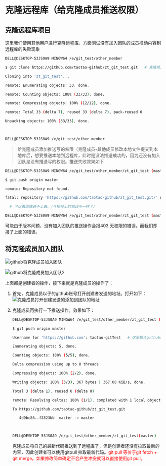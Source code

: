 # 克隆远程库（给克隆成员推送权限）



## 克隆远程库项目

这里我们使用其他用户进行克隆远程库，方面测试没有加入团队的成员推动内容到远程库的失败现象

```bash
DELL@DESKTOP-53JS0A9 MINGW64 /e/git_test/other_member                                                 

$ git clone https://github.com/taotao-github/zt_git_test.git   # 克隆项目很简单，直接git clone + 远程库地址就可以了                                   

Cloning into 'zt_git_test'...                                                                         

remote: Enumerating objects: 33, done.                                                                

remote: Counting objects: 100% (33/33), done.                                                         

remote: Compressing objects: 100% (12/12), done.                                                      

remote: Total 33 (delta 7), reused 33 (delta 7), pack-reused 0                                        

Unpacking objects: 100% (33/33), done.                                                                

                                                                                                      

DELL@DESKTOP-53JS0A9 /e/git_test/other_member
```



> 给克隆成员添加推送写的权限（克隆成员-其他成员修改本地文件提交到本地库后，想要推送本地到远程库，此时是没法推送成功的，因为还没有加入团队是没有推送写的权限。推送失败效果如下

```bash
DELL@DESKTOP-53JS0A9 MINGW64 /e/git_test/other_member/zt_git_test (master)                            

$ git push origin master                                                                              

remote: Repository not found.                                                                         

fatal: repository 'https://github.com/taotao-github/zt_git_test.git/' not found                       

  # 可以看出推送不上去。（与视频上的错误不一样？）

DELL@DESKTOP-53JS0A9 MINGW64 /e/git_test/other_member/zt_git_test (master) 
```

可能由于版本问题，没有加入团队的推送操作会报403 无权限的错误，而我们却报了上面的错误。 



## 将克隆成员加入团队

![github将克隆成员加入团队](/images/git/github将克隆成员加入团队.jpg)

![github将克隆成员加入团队2](/images/git/github将克隆成员加入团队2.jpg)

上面都是创建者的操作，接下来就是克隆成员的操作了：

1. 首先，克隆成员以子的github账号打开创建者发送的地址。打开如下：
   ![克隆成员打开创建发送的添加到团队的地址](/images/git/克隆成员打开创建发送的添加到团队的地址.jpg)

2. 克隆成员再执行一下推送操作，效果如下：

   ```bash
   DELL@DESKTOP-53JS0A9 MINGW64 /e/git_test/other_member/zt_git_test (master)   
   
   $ git push origin master                                                                              
   
   Username for 'https://github.com': taotao-gitTest   # 这里输入github账号，然后输入密码
   
   Enumerating objects: 5, done.                                                                         
   
   Counting objects: 100% (5/5), done.                                                                   
   
   Delta compression using up to 8 threads                                                               
   
   Compressing objects: 100% (2/2), done.                                                                
   
   Writing objects: 100% (3/3), 367 bytes | 367.00 KiB/s, done.                                          
   
   Total 3 (delta 1), reused 0 (delta 0)                                                                 
   
   remote: Resolving deltas: 100% (1/1), completed with 1 local object.                                  
   
   To https://github.com/taotao-github/zt_git_test.git                                                   
   
      4d9bc86..f2823bb  master -> master                                                                 
   
                                                                                                         
   
   DELL@DESKTOP-53JS0A9 /e/git_test/other_member/zt_git_test(master)  
   ```

   ​	克隆成员将自己的最新代码推送到了远程库了，但是创建者还没有拉取最新的内容，因此创建者可以使用gitpull 拉取最新代码。<font color=#ff0000>git pull  等价于git fetch + git merge。如果修改简单确定不会产生冲突就可以直接使用git pull。</font>

